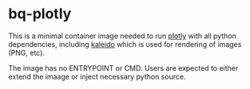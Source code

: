 # bq-plotly

This is a minimal container image needed to run [plotly](https://plotly.com/python/) with all python dependencies,
including [kaleido](https://github.com/plotly/Kaleido) which is used for rendering of images (PNG, etc).

The image has no ENTRYPOINT or CMD. Users are expected to either extend the imaage
or inject necessary python source.

